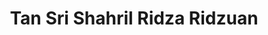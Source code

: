 ---
title: Tan Sri Shahril Ridza Ridzuan
profile_pic: https://www.sidc.com.my/wp-content/uploads/2022/05/Tan-Sri-Shahril-Ridza-Ridzuan-150x150.png
gender: Male
year_of_birth: 1971
nationality: Malaysian
country_of_residence: Malaysia
ethnicity: Chinese
description: Masters in Arts (First Class) (Cambridge University), Bachelor in Civil Law (First Class) (Oxford University), Financial Management, Corporate Management, Stakeholder Management
education: Masters in Arts (First Class) (Cambridge University), Bachelor in Civil Law (First Class) (Oxford University)
skillset1: financial management
skillset2: corporate management
skillset3: stakeholder management
skillset4: 
comment: Well respected in industry; Potential capacity.
slug: https://www.sidc.com.my/about-the-speaker-tan-sri-shahril-ridza-ridzuan/
---